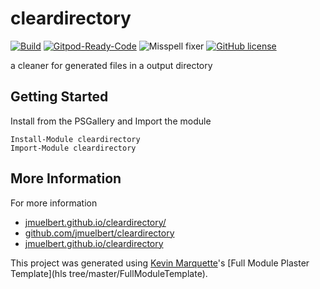 # cleardirectory

[![Build](https://github.com/jmuelbert/cleardirectory/actions/workflows/build.yml/badge.svg)](https://github.com/jmuelbert/cleardirectory/actions/workflows/build.yml)
[![Gitpod-Ready-Code](https://img.shields.io/badge/Gitpod-Ready--to--Code-blue?logo=gitpod)](https://gitpod.io/#https://github.com/jmuelbert/cleardirectory)
![Misspell fixer](https://github.com/jmuelbert/AnniversaryReminder/workflows/Misspell%20fixer/badge.svg)
[![GitHub license](https://img.shields.io/badge/license-EUPL-blue.svg)](https://joinup.ec.europa.eu/page/eupl-text-11-12)

a cleaner for generated files in a output directory


## Getting Started

Install from the PSGallery and Import the module

    Install-Module cleardirectory
    Import-Module cleardirectory

## More Information

For more information

-   [jmuelbert.github.io/cleardirectory/](https://jmuelbert.github.io/cleardirectory/)
-   [github.com/jmuelbert/cleardirectory](https://github.com/jmuelbert/cleardirectory)
-   [jmuelbert.github.io/cleardirectory](https://jmuelbert.github.io/cleardirectory/)

This project was generated using [Kevin Marquette](http://kevinmarquette.github.io)'s [Full Module Plaster Template](hls tree/master/FullModuleTemplate).
